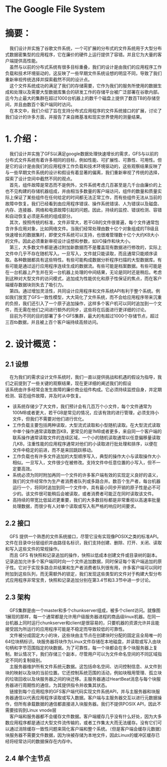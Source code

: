 # The Google File System
# 摘要：
&ensp;&ensp;我们设计并实施了谷歌文件系统，一个可扩展的分布式的文件系统用于大型分布式数据密集型的应用程序，它在廉价的硬件上运行提供了容错。并且它为大量的客户端提供高性能。  
&ensp;&ensp;虽然与以前的分布式系统有很多目标重叠，我们的设计是由我们的应用程序工作负载和技术环境驱动的，这反映了一些早期文件系统设想的明显不同，导致了我们重新审视传统选择并探索截然不同的设计点。  
&ensp;&ensp;这个文件系统成功的满足了我们的存储需要，它作为我们的服务所使用的数据生成和处理以及需要大型数据库集合的研发工作的存储平台被广泛部署在谷歌内部。迄今为止最大的集群在超过1000台机器上的数千个磁盘上提供了数百TB的存储空间，并且由数百个客户端同时访问。  
&ensp;&ensp;在本文中，我们介绍了旨在支持分布式应用程序的文件系统接口的扩展，讨论了我们设计的许多方面，并报告了来自微基准和现实世界使用的测量结果。
# 1. 介绍：
&ensp;&ensp;我们设计并实施了GFS以满足google数据处理快速增长的需求，GFS与以前的分布式文件系统有着许多相同的目标，例如性能、可扩展性、可靠性、可用性。但是它的设计是由我们的应用程序工作负载和技术环境驱动的，这些观察结果反映了与一些早期文件系统的设计和假设有着显著的偏离，我们重新审视了传统的选择，探索了设计空间中截然不同的观点。  
&ensp;&ensp;首先，组件故障是常态而不是例外，文件系统考虑几百甚至是几千台由廉价的上也不见构建的存储机器组成，并由相当多数量的客户端访问，组件的数量和质量实际上保证了某些组件在任何给定的时间都无法正常工作，而有些组件无法从当前的故障中恢复。我们已经看到由应用程序错误、操作系统错误、人为错误以及磁盘、内存、连接器、网络和电源故障引起的问题。因此，持续的监控、错误检测、容错和自动恢复必须是系统的组成部分。  
&ensp;&ensp;其次，按照传统的标准，文件非常大，若干GB的文件很普遍，每个文件通常包含许多应用对象，比如网络文件。当我们经常处理由数十亿个对象组成的TB级且快速增长的数据集时，即使文件系统可以支持，也很难管理数十亿个大约KB大小的文件。因此必须重新审视设计设想和参数，如I/O操作和块大小。  
&ensp;&ensp;第三，大多数文件都是通过附加新数据而不是覆盖现有数据进行修改的，实际上文件中几乎不存在随机写入。一旦写入，文件就只能读取，而且通常只能顺序读取。各种数据都具有这些特性。有些可能构成数据分析程序扫描的大型数据库。有些可能是通过运行应用程序连续生成的数据流。有些可能是档案数据。有些可能是在一台机器上产生并在另一台机器上处理的中间结果，无论是同时还是稍后。考虑到这种对大型文件的访问模式，追加成为性能优化和原子性保证的焦点，而在客户端缓存数据块则失去了吸引力。  
&ensp;&ensp;第四。通过增加灵活性，共同设计应用程序和文件系统API有利于整个系统。例如我们放宽了GFS一致性模型，大大简化了文件系统，而不会给应用程序带来沉重的负担，我们还引入了一个原子追加操作，这样多个客户机可以同时追加到一个文件，而无需在他们之间进行额外的同步，这些将在后面进行更详细的讨论。  
&ensp;&ensp;目前为不同的目的部署了多个GFS集群，最大的有超过1000个存储节点，超过三百tb数据，并且被上百个客户端持续高频访问。  
# 2. 设计概览：
## 2.1 设想
&ensp;&ensp;在为我们的需求设计文件系统时，我们一直以提供挑战和机遇的假设为指导，我们之前提到了一些关键的观察结果，现在更详细的阐述我们的假设  
该系统由许多经常会发生故障的廉价商业组件构成。它必须持续监控自身，并定期检测、容忍组件故障，并及时从中恢复。  
* 该系统存储少了大文件，我们预计会有几百万个小文件，每个文件通常为100MB或者更大，若干GB是常见的情况，应该有效的进行管理，必须支持小文件，但我们不需要对他们进行优化。
* 工作负载主要包括两种读取，大型流式读取和小型随机读取。在大型流式读取中单个操作通常读取数百KB，更常见的是1MB或者更多，来自同一个客户端的联系操作通常读取文件的连续区域，一个小的随机读取通常以任意偏移量读取几KB，注重性能的应用程序通常对他们的小读取进行批处理和排序，以便在文件中稳定的前进，而不是来回跳跃移动。
* 工作负载也有许多文件追加的大型顺序写入，典型的操作大小与读取操作大小相似。一旦写入，文件很少在被修改。支持文件中任意位置的小写入，但不一定要高效。
* 系统必须为同时附加再同一个文件的许多客户端有效的实现定义良好的语义，我们的文件经常作为生产者消费者队列或多路合并。数百个生产者，每台机器运行一个，将同时追加到同一个文件中，具有最小同步开销的原子性是必不可少的。该文件很可能稍后会被读取，或者消费者可能正在同时读取该文件。
* 高持续的带宽比低延迟更重要，我们的大多数目标都是非常重视以高速率批量处理数据，而很少有人对单个读取或写入有严格的响应时间要求。

## 2.2 接口
&ensp;&ensp;GFS 提供一个熟悉的文件系统接口，尽管它没有实现像POSIX之类的标准API。文件在目录中分层组织并由路径名标识，我们支持创建、删除、打开、关闭、读取和写入这些文件的常规操作。  
&ensp;&ensp;而且 GFS 有快照和记录追加的操作，快照以低成本创建文件或目录树的副本。记录追加允许多个客户端同时向一个文件追加数据，同时保证每个客户端追加的原子性。它对于实现多路合并结果和生产者消费者队列很有用，许多客户端可以同时附加到这些队列，而无需额外的锁定，我们发现这些类型的文件对于构建大型分布式应用程序非常宝贵，快照和记录追加分别在第3.4节和3.3节中进一步讨论。  
## 2.3 架构
&ensp;&ensp;GFS集群是由一个master和多个chunkserver组成，被多个client访问。就像图1展现的那样，每一个通常都是允许用户级服务器进程的商品级linux机器。在同一台机器上同时运行chunkserver和client是很容易的，只要机器的资源允许并且能接受因为所运行的应用程序可能是不稳定而导致较低的可靠性。  
&ensp;&ensp;文件被分成固定大小的块，这些块由主节点在创建块时分配的固定且全局唯一的64位块柄标识。块服务器将块作为Linux文件存储在本地磁盘，并读取或写入由块句柄和字节范围指定的块数据。为了可靠性，每一个块都会在多个块服务器上复制。默认情况下，我们存储三个副本，尽管用户可以为文件命名空间的不同区域指定不同的复制级别。  
&ensp;&ensp;主服务器维护所有文件系统元数据。这包括命名空间、访问控制信息、从文件到块的映射以及块的当前位置。它还控制系统范围的活动，例如块租用管理、孤立块的垃圾回收以及块服务器之间的块迁移。主服务器通过HeartBeat消息与每个块服务器进行周期性的通信，为其提供指令并收集其状态。  
&ensp;&ensp;链接到每个应用程序的GFS客户端代码实现文件系统API，并与主服务器和块服务器通信以代表应用程序读取或写入数据。客户端与主服务器交互以进行元数据操作，但所有承载数据的通信都直接进入块服务器。我们不提供POSIX API，因此不需要挂钩到Linux vnode层  
&ensp;&ensp;客户端和服务器都不会缓存文件数据。客户端缓存几乎没有什么好处，因为大多数应用程序都是通过大型文件流传输的，或者工作集太大而无法缓存。没有它们可以通过消除缓存一致性问题来简化客户端和整个系统。（但是客户端会缓存元数据）块服务器不需要文件数据，因为块被存储为本地文件，因此Linux的缓冲区缓存已经将经常访问的数据保存在内存中。  
## 2.4 单个主节点
	